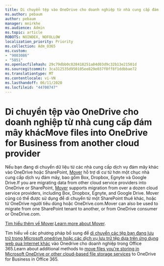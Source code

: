 ```yaml
---
title: Di chuyển tệp vào OneDrive cho doanh nghiệp từ nhà cung cấp đám mây khác
ms.author: pebaum
author: pebaum
manager: mnirkhe
ms.audience: Admin
ms.topic: article
ROBOTS: NOINDEX, NOFOLLOW
localization_priority: Priority
ms.collection: Adm_O365
ms.custom:
- "9003086"
- "5851"
ms.openlocfilehash: 29c79dbb0c828418251a84d03d9c32b13e21501d
ms.sourcegitcommit: 3ca312535d950105ee829e037f0ff8f1ddbbae72
ms.translationtype: MT
ms.contentlocale: vi-VN
ms.lasthandoff: 06/11/2020
ms.locfileid: "44708747"
---
```

# <a name="move-files-into-onedrive-for-business-from-another-cloud-provider"></a><span data-ttu-id="6635a-102">Di chuyển tệp vào OneDrive cho doanh nghiệp từ nhà cung cấp đám mây khác</span><span class="sxs-lookup"><span data-stu-id="6635a-102">Move files into OneDrive for Business from another cloud provider</span></span>

<span data-ttu-id="6635a-103">Nếu bạn đang di chuyển dữ liệu từ các nhà cung cấp dịch vụ đám mây khác vào OneDrive hoặc SharePoint, [Mover](https://go.microsoft.com/fwlink/?linkid=2132453) hỗ trợ di cư từ hơn một chục nhà cung cấp dịch vụ đám mây, bao gồm Box, Dropbox, Egnyte và Google Drive.</span><span class="sxs-lookup"><span data-stu-id="6635a-103">If you are migrating data from other cloud service providers into OneDrive or SharePoint, [Mover](https://go.microsoft.com/fwlink/?linkid=2132453) supports migration from over a dozen cloud service providers, including Box, Dropbox, Egnyte, and Google Drive.</span></span> <span data-ttu-id="6635a-104">Mover cũng có thể được sử dụng để di chuyển từ một SharePoint thuê khác, hoặc từ OneDrive người tiêu dùng hoặc OneDrive.com.</span><span class="sxs-lookup"><span data-stu-id="6635a-104">Mover can also be used to migrate from one SharePoint tenant to another, or from OneDrive consumer or OneDrive.com.</span></span>

<span data-ttu-id="6635a-105">[Tìm hiểu thêm về Mover](https://go.microsoft.com/fwlink/?linkid=2132453).</span><span class="sxs-lookup"><span data-stu-id="6635a-105">[Learn more about Mover](https://go.microsoft.com/fwlink/?linkid=2132453).</span></span>

<span data-ttu-id="6635a-106">Tìm hiểu về các phương pháp bổ sung để [di chuyển các tệp bạn đang lưu trữ trong Microsoft onedrive hoặc các dịch vụ lưu trữ tệp dựa trên ứng dụng web qua Internet khác](https://support.microsoft.com/office/7fb28cad-7e25-451f-8b4b-2d1a71e5c0e9) vào Onedrive cho doanh nghiệp trong Office 365.</span><span class="sxs-lookup"><span data-stu-id="6635a-106">Learn about additional methods to [move files you're storing in Microsoft OneDrive or other cloud-based file storage services](https://support.microsoft.com/office/7fb28cad-7e25-451f-8b4b-2d1a71e5c0e9) to OneDrive for Business in Office 365.</span></span>
